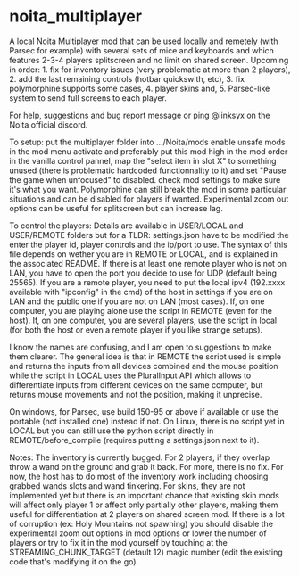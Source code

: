 # noita_multiplayer
A local Noita Multiplayer mod that can be used locally and remetely (with Parsec for example) with several sets of mice and keyboards and which features 2-3-4 players splitscreen and no limit on shared screen. Upcoming in order: 1. fix for inventory issues (very problematic at more than 2 players), 2. add the last remaining controls (hotbar quickswith, etc), 3. fix polymorphine supports some cases, 4. player skins and, 5. Parsec-like system to send full screens to each player.

For help, suggestions and bug report message or ping @linksyx on the Noita official discord.

To setup:
put the multiplayer folder into .../Noita/mods
enable unsafe mods in the mod menu
activate and preferably put this mod high in the mod order
in the vanilla control pannel, map the "select item in slot X" to something unused (there is problematic hardcoded functionnality to it) and set "Pause the game when unfocused" to disabled.
check mod settings to make sure it's what you want. Polymorphine can still break the mod in some particular situations and can be disabled for players if wanted. Experimental zoom out options can be useful for splitscreen but can increase lag.

To control the players:
Details are available in USER/LOCAL and USER/REMOTE folders but for a TLDR:
settings.json have to be modified the enter the player id, player controls and the ip/port to use. The syntax of this file depends on wether you are in REMOTE or LOCAL, and is explained in the associated README.
If there is at least one remote player who is not on LAN, you have to open the port you decide to use for UDP (default being 25565).
If you are a remote player, you need to put the local ipv4 (192.xxxx available with "ipconfig" in the cmd) of the host in settings if you are on LAN and the public one if you are not on LAN (most cases).
If, on one computer, you are playing alone use the script in REMOTE (even for the host).
If, on one computer, you are several players, use the script in local (for both the host or even a remote player if you like strange setups).

I know the names are confusing, and I am open to suggestions to make them clearer.
The general idea is that in REMOTE the script used is simple and returns the inputs from all devices combined and the mouse position while the script in LOCAL uses the PluralInput API which allows to differentiate inputs from different devices on the same computer, but returns mouse movements and not the position, making it unprecise.

On windows, for Parsec, use build 150-95 or above if available or use the portable (not installed one) instead if not.
On Linux, there is no script yet in LOCAL but you can still use the python script directly in REMOTE/before_compile (requires putting a settings.json next to it).

Notes:
The inventory is currently bugged. For 2 players, if they overlap throw a wand on the ground and grab it back. For more, there is no fix. For now, the host has to do most of the inventory work including choosing grabbed wands slots and wand tinkering. For skins, they are not implemented yet but there is an important chance that existing skin mods will affect only player 1 or affect only partially other players, making them useful for differentiation at 2 players on shared screen mod. If there is a lot of corruption (ex: Holy Mountains not spawning) you should disable the experimental zoom out options in mod options or lower the number of players or try to fix it in the mod yourself by touching at the STREAMING_CHUNK_TARGET (default 12) magic number (edit the existing code that's modifying it on the go).
